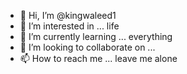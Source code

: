 - 👋 Hi, I’m @kingwaleed1
- 👀 I’m interested in ... life
- 🌱 I’m currently learning ... everything
- 💞️ I’m looking to collaborate on ...
- 📫 How to reach me ... leave me alone

<!---
kingwaleed1/kingwaleed1 is a ✨ special ✨ repository because its `README.md` (this file) appears on your GitHub profile.
You can click the Preview link to take a look at your changes.
--->
